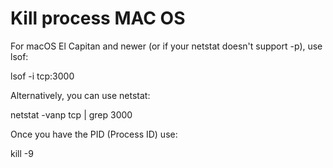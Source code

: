 # Kill process MAC OS


For macOS El Capitan and newer (or if your netstat doesn't support -p), use lsof:

lsof -i tcp:3000


Alternatively, you can use netstat:

netstat -vanp tcp | grep 3000


Once you have the PID (Process ID) use:

kill -9 <PID>
